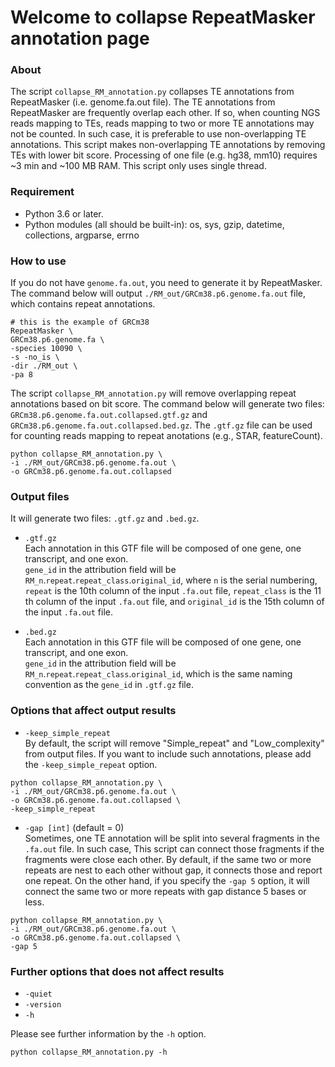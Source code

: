 # Welcome to collapse RepeatMasker annotation page

### About
The script `collapse_RM_annotation.py` collapses TE annotations from RepeatMasker (i.e. genome.fa.out file). The TE annotations from RepeatMasker are frequently overlap each other. If so, when counting NGS reads mapping to TEs, reads mapping to two or more TE annotations may not be counted. In such case, it is preferable to use non-overlapping TE annotations. This script makes non-overlapping TE annotations by removing TEs with lower bit score. Processing of one file (e.g. hg38, mm10) requires ~3 min and ~100 MB RAM. This script only uses single thread.  
  
### Requirement
- Python 3.6 or later.
- Python modules (all should be built-in): os, sys, gzip, datetime, collections, argparse, errno
  
### How to use
If you do not have `genome.fa.out`, you need to generate it by RepeatMasker.
The command below will output `./RM_out/GRCm38.p6.genome.fa.out` file, which contains repeat annotations.
```
# this is the example of GRCm38
RepeatMasker \
GRCm38.p6.genome.fa \
-species 10090 \
-s -no_is \
-dir ./RM_out \
-pa 8
```
  
The script `collapse_RM_annotation.py` will remove overlapping repeat annotations based on bit score.
The command below will generate two files: `GRCm38.p6.genome.fa.out.collapsed.gtf.gz` and `GRCm38.p6.genome.fa.out.collapsed.bed.gz`.
The `.gtf.gz` file can be used for counting reads mapping to repeat anotations (e.g., STAR, featureCount).  
```
python collapse_RM_annotation.py \
-i ./RM_out/GRCm38.p6.genome.fa.out \
-o GRCm38.p6.genome.fa.out.collapsed
```
  
### Output files
It will generate two files: `.gtf.gz` and `.bed.gz`.  

- `.gtf.gz`  
Each annotation in this GTF file will be composed of one gene, one transcript, and one exon.  
`gene_id` in the attribution field will be `RM_n`.`repeat`.`repeat_class`.`original_id`, where `n` is the serial numbering, `repeat` is the 10th column of the input `.fa.out` file, `repeat_class` is the 11 th column of the input `.fa.out` file, and `original_id` is the 15th column of the input `.fa.out` file.  

- `.bed.gz`  
Each annotation in this GTF file will be composed of one gene, one transcript, and one exon.  
`gene_id` in the attribution field will be `RM_n`.`repeat`.`repeat_class`.`original_id`, which is the same naming convention as the `gene_id` in `.gtf.gz` file.  
  
### Options that affect output results
- `-keep_simple_repeat`  
By default, the script will remove "Simple_repeat" and "Low_complexity" from output files.
If you want to include such annotations, please add the `-keep_simple_repeat` option.  
```
python collapse_RM_annotation.py \
-i ./RM_out/GRCm38.p6.genome.fa.out \
-o GRCm38.p6.genome.fa.out.collapsed \
-keep_simple_repeat
```
  
- `-gap [int]` (default = 0)  
Sometimes, one TE annotation will be split into several fragments in the `.fa.out` file.
In such case, This script can connect those fragments if the fragments were close each other.
By default, if the same two or more repeats are nest to each other without gap, it connects those and report one repeat.
On the other hand, if you specify the `-gap 5` option, it will connect the same two or more repeats with gap distance 5 bases or less.  
```
python collapse_RM_annotation.py \
-i ./RM_out/GRCm38.p6.genome.fa.out \
-o GRCm38.p6.genome.fa.out.collapsed \
-gap 5
```
  
### Further options that does not affect results
- `-quiet`  
- `-version`  
- `-h`  
  
Please see further information by the `-h` option.  
```
python collapse_RM_annotation.py -h
```


